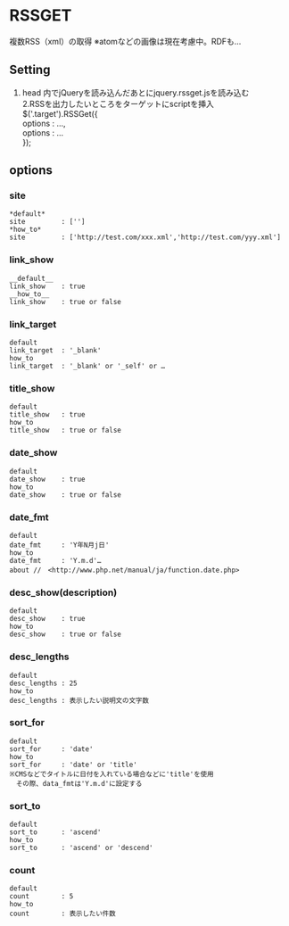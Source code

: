 RSSGET
=================================
  複数RSS（xml）の取得
  ※atomなどの画像は現在考慮中。RDFも…

Setting
---------------------------------
1. head 内でjQueryを読み込んだあとにjquery.rssget.jsを読み込む  
2.RSSを出力したいところをターゲットにscriptを挿入  
  $('.target').RSSGet({  
    options : …,  
    options : …  
  });  


options
---------------------------------

###	site
	*default*  
	site         : ['']  
	*how_to*  
	site         : ['http://test.com/xxx.xml','http://test.com/yyy.xml']  


###	link_show
	__default__  
	link_show    : true  
	__how_to__  
	link_show    : true or false  


###	link_target
	default  
	link_target  : '_blank'  
	how_to  
	link_target  : '_blank' or '_self' or …  


###	title_show
	default  
	title_show   : true  
	how_to  
	title_show   : true or false  


###	date_show
	default  
	date_show    : true  
	how_to  
	date_show    : true or false  


###	date_fmt
	default  
	date_fmt     : 'Y年N月j日'  
	how_to  
	date_fmt     : 'Y.m.d'…  
	about //　<http://www.php.net/manual/ja/function.date.php>  


###	desc_show(description)
	default  
	desc_show    : true  
	how_to  
	desc_show    : true or false  


###	desc_lengths
	default  
	desc_lengths : 25  
	how_to  
	desc_lengths : 表示したい説明文の文字数  


###	sort_for
	default  
	sort_for     : 'date'  
	how_to  
	sort_for     : 'date' or 'title'  
	※CMSなどでタイトルに日付を入れている場合などに'title'を使用  
	　その際、data_fmtは'Y.m.d'に設定する  


###	sort_to
	default  
	sort_to      : 'ascend'  
	how_to  
	sort_to      : 'ascend' or 'descend'  


###	count
	default  
	count        : 5   
	how_to  
	count        : 表示したい件数  
